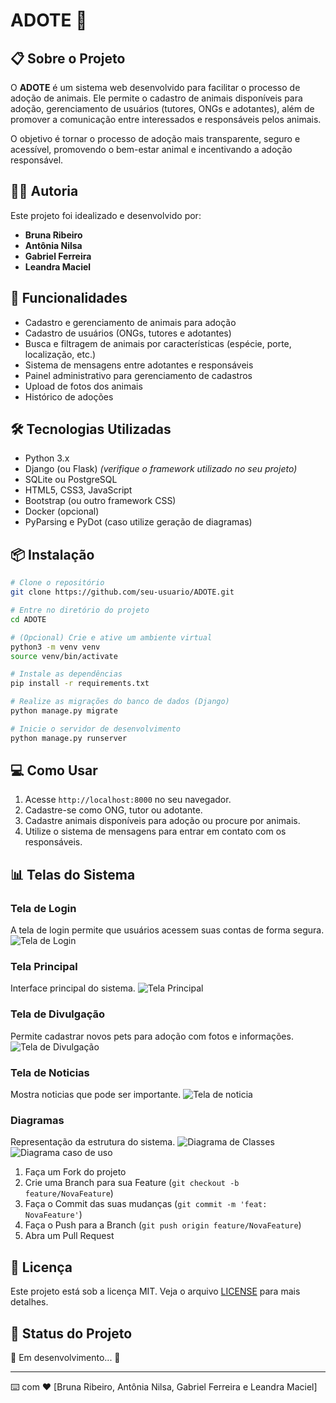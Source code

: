 # ADOTE 🐾

## 📋 Sobre o Projeto
O **ADOTE** é um sistema web desenvolvido para facilitar o processo de adoção de animais. Ele permite o cadastro de animais disponíveis para adoção, gerenciamento de usuários (tutores, ONGs e adotantes), além de promover a comunicação entre interessados e responsáveis pelos animais.

O objetivo é tornar o processo de adoção mais transparente, seguro e acessível, promovendo o bem-estar animal e incentivando a adoção responsável.

## 👩‍💻 Autoria
Este projeto foi idealizado e desenvolvido por:
- **Bruna Ribeiro**
- **Antônia Nilsa**
- **Gabriel Ferreira**
- **Leandra Maciel**

## 🚀 Funcionalidades
- Cadastro e gerenciamento de animais para adoção
- Cadastro de usuários (ONGs, tutores e adotantes)
- Busca e filtragem de animais por características (espécie, porte, localização, etc.)
- Sistema de mensagens entre adotantes e responsáveis
- Painel administrativo para gerenciamento de cadastros
- Upload de fotos dos animais
- Histórico de adoções

## 🛠️ Tecnologias Utilizadas
- Python 3.x
- Django (ou Flask) *(verifique o framework utilizado no seu projeto)*
- SQLite ou PostgreSQL
- HTML5, CSS3, JavaScript
- Bootstrap (ou outro framework CSS)
- Docker (opcional)
- PyParsing e PyDot (caso utilize geração de diagramas)

## 📦 Instalação

```bash
# Clone o repositório
git clone https://github.com/seu-usuario/ADOTE.git

# Entre no diretório do projeto
cd ADOTE

# (Opcional) Crie e ative um ambiente virtual
python3 -m venv venv
source venv/bin/activate

# Instale as dependências
pip install -r requirements.txt

# Realize as migrações do banco de dados (Django)
python manage.py migrate

# Inicie o servidor de desenvolvimento
python manage.py runserver
```

## 💻 Como Usar

1. Acesse `http://localhost:8000` no seu navegador.
2. Cadastre-se como ONG, tutor ou adotante.
3. Cadastre animais disponíveis para adoção ou procure por animais.
4. Utilize o sistema de mensagens para entrar em contato com os responsáveis.


## 📊 Telas do Sistema

### Tela de Login
A tela de login permite que usuários acessem suas contas de forma segura.
![Tela de Login](media/login.png)


### Tela Principal
Interface principal do sistema.
![Tela Principal](media/principal.png)

### Tela de Divulgação
Permite cadastrar novos pets para adoção com fotos e informações.
![Tela de Divulgação](media/divulgar.png)

### Tela de Noticias
Mostra noticias que pode ser importante.
![Tela de noticia](media/noticias.png)

### Diagramas
Representação da estrutura do sistema.
![Diagrama de Classes](media/class_diagram.png)
![Diagrama caso de uso](media/diagrama_caso_uso.jpg)


1. Faça um Fork do projeto
2. Crie uma Branch para sua Feature (`git checkout -b feature/NovaFeature`)
3. Faça o Commit das suas mudanças (`git commit -m 'feat: NovaFeature'`)
4. Faça o Push para a Branch (`git push origin feature/NovaFeature`)
5. Abra um Pull Request

## 📝 Licença
Este projeto está sob a licença MIT. Veja o arquivo [LICENSE](LICENSE) para mais detalhes.

## 📄 Status do Projeto
🚧 Em desenvolvimento... 🚧

---
⌨️ com ❤️ [Bruna Ribeiro, Antônia Nilsa, Gabriel Ferreira e Leandra Maciel]
